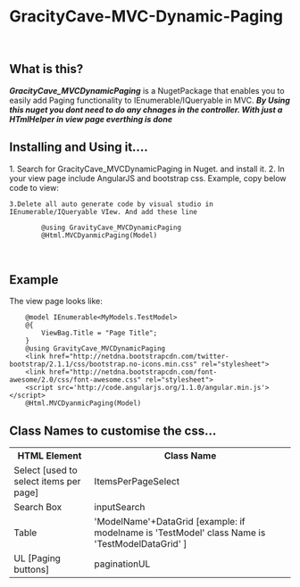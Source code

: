GracityCave-MVC-Dynamic-Paging
===============================
<br>
<h2>What is this?</h2>
<b><i>GracityCave_MVCDynamicPaging</i></b> is a NugetPackage that enables you to easily add Paging functionality to IEnumerable/IQueryable in MVC.
<b><i>By Using this nuget you dont need to do any chnages in the controller. With just a HTmlHelper in view page everthing is done</i></b>
<br>

<h2>Installing and Using it....</h2>
    1. Search for GracityCave_MVCDynamicPaging in Nuget. and install it.
    2. In your view page include AngularJS and bootstrap css.
         Example, copy below code to view:
            <script src='http://code.angularjs.org/1.1.0/angular.min.js'></script>
            <link href="http://netdna.bootstrapcdn.com/twitter-bootstrap/2.1.1/css/bootstrap.no-icons.min.css"
                      rel="stylesheet">
            <link href="http://netdna.bootstrapcdn.com/font-awesome/2.0/css/font-awesome.css" rel="stylesheet">  
            
    3.Delete all auto generate code by visual studio in IEnumerable/IQueryable VIew. And add these line
                        
            @using GravityCave_MVCDynamicPaging
            @Html.MVCDyanmicPaging(Model)

<br>
<h2>Example </h2>
   <p> The view page looks like:</p>
    
        @model IEnumerable<MyModels.TestModel>
        @{
            ViewBag.Title = "Page Title";
        }
        @using GravityCave_MVCDynamicPaging
        <link href="http://netdna.bootstrapcdn.com/twitter-bootstrap/2.1.1/css/bootstrap.no-icons.min.css" rel="stylesheet">
        <link href="http://netdna.bootstrapcdn.com/font-awesome/2.0/css/font-awesome.css" rel="stylesheet">
        <script src='http://code.angularjs.org/1.1.0/angular.min.js'></script>
        @Html.MVCDyanmicPaging(Model)

    
    
<h2>Class Names to customise the css...</h2>
  <table>
      <tr>
            <th>HTML Element</th>
            <th>Class Name</th>
      </tr>
      <tr>
            <td>Select [used to select items per page]</td>
            <td>ItemsPerPageSelect</td>
      </tr>
      <tr>
            <td>Search Box</td>
            <td>inputSearch</td>
      </tr>
      <tr>
            <td>Table</td>
            <td>'ModelName'+DataGrid 
            [example: if modelname is 'TestModel'
                         class Name is 'TestModelDataGrid' ]</td>
      </tr>
      <tr>
            <td>UL [Paging buttons]</td>
            <td>paginationUL</td>
      </tr>
  </table>
